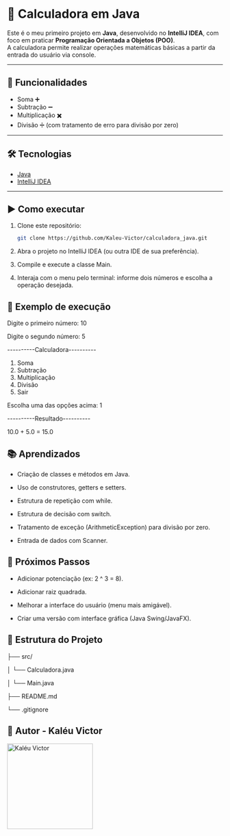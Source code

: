 # 🧮 Calculadora em Java

Este é o meu primeiro projeto em **Java**, desenvolvido no **IntelliJ IDEA**, com foco em praticar **Programação Orientada a Objetos (POO)**.  
A calculadora permite realizar operações matemáticas básicas a partir da entrada do usuário via console.

---

## 🚀 Funcionalidades
- Soma ➕  
- Subtração ➖  
- Multiplicação ✖️  
- Divisão ➗ (com tratamento de erro para divisão por zero)  

---

## 🛠️ Tecnologias
- [Java](https://www.oracle.com/java/)  
- [IntelliJ IDEA](https://www.jetbrains.com/idea/)  

---

## ▶️ Como executar

1. Clone este repositório:
   ```bash
   git clone https://github.com/Kaleu-Victor/calculadora_java.git

2. Abra o projeto no IntelliJ IDEA (ou outra IDE de sua preferência).

3. Compile e execute a classe Main.

4. Interaja com o menu pelo terminal: informe dois números e escolha a operação desejada.

## 📸 Exemplo de execução

Digite o primeiro número: 10

Digite o segundo número: 5

----------Calculadora----------

1. Soma
2. Subtração
3. Multiplicação
4. Divisão
0. Sair

Escolha uma das opções acima: 1

----------Resultado----------

10.0 + 5.0 = 15.0

## 📚 Aprendizados

- Criação de classes e métodos em Java.

- Uso de construtores, getters e setters.

- Estrutura de repetição com while.

- Estrutura de decisão com switch.

- Tratamento de exceção (ArithmeticException) para divisão por zero.

- Entrada de dados com Scanner.

## 📌 Próximos Passos

- Adicionar potenciação (ex: 2 ^ 3 = 8).

- Adicionar raiz quadrada.

- Melhorar a interface do usuário (menu mais amigável).

-  Criar uma versão com interface gráfica (Java Swing/JavaFX).

## 📂 Estrutura do Projeto
 
├── src/

│   └── Calculadora.java

│   └── Main.java

├── README.md

└── .gitignore

## 👤 Autor - Kaléu Victor
<img src="https://avatars.githubusercontent.com/Kaleu-Victor" width="200" height="200" align="center" alt="Kaléu Victor">
